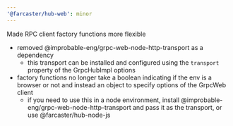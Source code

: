 ```yaml
---
'@farcaster/hub-web': minor
---
```


Made RPC client factory functions more flexible

- removed @improbable-eng/grpc-web-node-http-transport as a dependency
  - this transport can be installed and configured using the `transport`
    property of the GrpcHubImpl options
- factory functions no longer take a boolean indicating if the env is a browser
  or not and instead an object to specify options of the GrpcWeb client
  - if you need to use this in a node environment, install
    @improbable-eng/grpc-web-node-http-transport and pass it as the transport,
    or use @farcaster/hub-node-js
